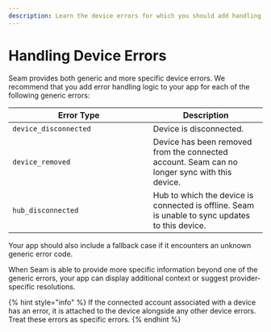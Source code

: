 ```yaml
---
description: Learn the device errors for which you should add handling to your app.
---
```


# Handling Device Errors

Seam provides both generic and more specific device errors. We recommend that you add error handling logic to your app for each of the following generic errors:

<table><thead><tr><th width="263">Error Type</th><th>Description</th></tr></thead><tbody><tr><td><code>device_disconnected</code></td><td>Device is disconnected.</td></tr><tr><td><code>device_removed</code></td><td>Device has been removed from the connected account. Seam can no longer sync with this device.</td></tr><tr><td><code>hub_disconnected</code></td><td>Hub to which the device is connected is offline. Seam is unable to sync updates to this device.</td></tr></tbody></table>

Your app should also include a fallback case if it encounters an unknown generic error code.

When Seam is able to provide more specific information beyond one of the generic errors, your app can display additional context or suggest provider-specific resolutions.

{% hint style="info" %}
If the connected account associated with a device has an error, it is attached to the device alongside any other device errors. Treat these errors as specific errors.
{% endhint %}
